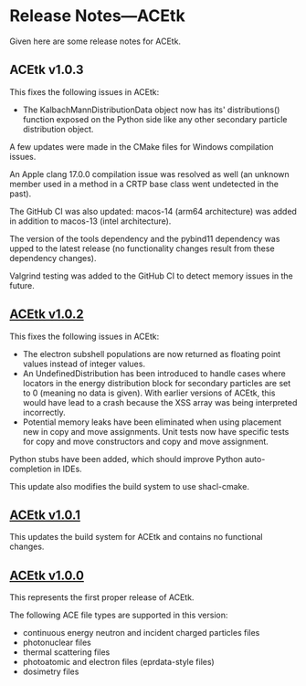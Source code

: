 # Release Notes&mdash;ACEtk
Given here are some release notes for ACEtk.

## ACEtk v1.0.3
This fixes the following issues in ACEtk:
  - The KalbachMannDistributionData object now has its' distributions() function exposed
    on the Python side like any other secondary particle distribution object.

A few updates were made in the CMake files for Windows compilation issues.

An Apple clang 17.0.0 compilation issue was resolved as well (an unknown member used in
a method in a CRTP base class went undetected in the past).

The GitHub CI was also updated: macos-14 (arm64 architecture) was added in addition to
macos-13 (intel architecture).

The version of the tools dependency and the pybind11 dependency was upped to the latest
release (no functionality changes result from these dependency changes).

Valgrind testing was added to the GitHub CI to detect memory issues in the future.

## [ACEtk v1.0.2](https://github.com/njoy/ACEtk/pull/137)
This fixes the following issues in ACEtk:
  - The electron subshell populations are now returned as floating point values instead of
    integer values.
  - An UndefinedDistribution has been introduced to handle cases where locators in the energy
    distribution block for secondary particles are set to 0 (meaning no data is given). With
    earlier versions of ACEtk, this would have lead to a crash because the XSS array was being
    interpreted incorrectly.
  - Potential memory leaks have been eliminated when using placement new in copy and move
    assignments. Unit tests now have specific tests for copy and move constructors and copy and
    move assignment.

Python stubs have been added, which should improve Python auto-completion in IDEs.

This update also modifies the build system to use shacl-cmake.

## [ACEtk v1.0.1](https://github.com/njoy/ACEtk/pull/133)
This updates the build system for ACEtk and contains no functional changes.

## [ACEtk v1.0.0](https://github.com/njoy/ACEtk/pull/130)
This represents the first proper release of ACEtk.

The following ACE file types are supported in this version:
  - continuous energy neutron and incident charged particles files
  - photonuclear files
  - thermal scattering files
  - photoatomic and electron files (eprdata-style files)
  - dosimetry files
